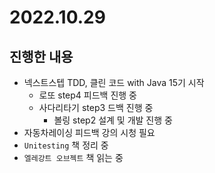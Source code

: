 # 2022.10.29

## 진행한 내용

- 넥스트스텝 TDD, 클린 코드 with Java 15기 시작
	- 로또 step4 피드백 진행 중
  - 사다리타기 step3 드백 진행 중
	- 볼링 step2 설계 및 개발 진행 중
- 자동차레이싱 피드백 강의 시청 필요
- `Unitesting` 책 정리 중
- `엘레강트 오브젝트` 책 읽는 중
